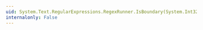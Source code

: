 ```yaml
---
uid: System.Text.RegularExpressions.RegexRunner.IsBoundary(System.Int32,System.Int32,System.Int32)
internalonly: False
---
```

